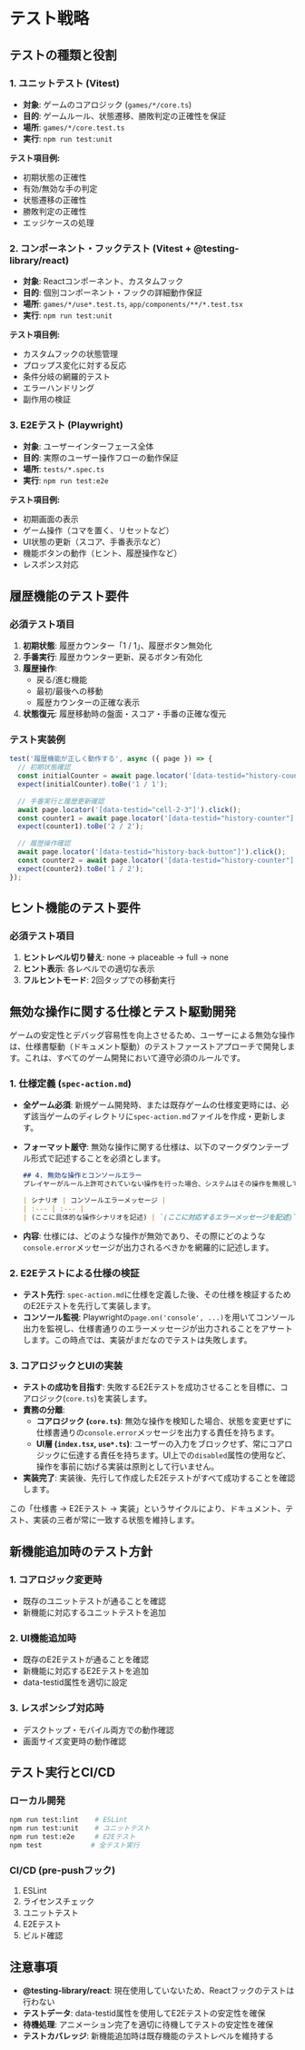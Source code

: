 # テスト戦略

## テストの種類と役割

### 1. ユニットテスト (Vitest)
- **対象**: ゲームのコアロジック (`games/*/core.ts`)
- **目的**: ゲームルール、状態遷移、勝敗判定の正確性を保証
- **場所**: `games/*/core.test.ts`
- **実行**: `npm run test:unit`

**テスト項目例:**
- 初期状態の正確性
- 有効/無効な手の判定
- 状態遷移の正確性
- 勝敗判定の正確性
- エッジケースの処理

### 2. コンポーネント・フックテスト (Vitest + @testing-library/react)
- **対象**: Reactコンポーネント、カスタムフック
- **目的**: 個別コンポーネント・フックの詳細動作保証
- **場所**: `games/*/use*.test.ts`, `app/components/**/*.test.tsx`
- **実行**: `npm run test:unit`

**テスト項目例:**
- カスタムフックの状態管理
- プロップス変化に対する反応
- 条件分岐の網羅的テスト
- エラーハンドリング
- 副作用の検証

### 3. E2Eテスト (Playwright)
- **対象**: ユーザーインターフェース全体
- **目的**: 実際のユーザー操作フローの動作保証
- **場所**: `tests/*.spec.ts`
- **実行**: `npm run test:e2e`

**テスト項目例:**
- 初期画面の表示
- ゲーム操作（コマを置く、リセットなど）
- UI状態の更新（スコア、手番表示など）
- 機能ボタンの動作（ヒント、履歴操作など）
- レスポンス対応

## 履歴機能のテスト要件

### 必須テスト項目
1. **初期状態**: 履歴カウンター「1 / 1」、履歴ボタン無効化
2. **手番実行**: 履歴カウンター更新、戻るボタン有効化
3. **履歴操作**: 
   - 戻る/進む機能
   - 最初/最後への移動
   - 履歴カウンターの正確な表示
4. **状態復元**: 履歴移動時の盤面・スコア・手番の正確な復元

### テスト実装例
```typescript
test('履歴機能が正しく動作する', async ({ page }) => {
  // 初期状態確認
  const initialCounter = await page.locator('[data-testid="history-counter"]').textContent();
  expect(initialCounter).toBe('1 / 1');
  
  // 手番実行と履歴更新確認
  await page.locator('[data-testid="cell-2-3"]').click();
  const counter1 = await page.locator('[data-testid="history-counter"]').textContent();
  expect(counter1).toBe('2 / 2');
  
  // 履歴操作確認
  await page.locator('[data-testid="history-back-button"]').click();
  const counter2 = await page.locator('[data-testid="history-counter"]').textContent();
  expect(counter2).toBe('1 / 2');
});
```

## ヒント機能のテスト要件

### 必須テスト項目
1. **ヒントレベル切り替え**: none → placeable → full → none
2. **ヒント表示**: 各レベルでの適切な表示
3. **フルヒントモード**: 2回タップでの移動実行

## 無効な操作に関する仕様とテスト駆動開発

ゲームの安定性とデバッグ容易性を向上させるため、ユーザーによる無効な操作は、仕様書駆動（ドキュメント駆動）のテストファーストアプローチで開発します。これは、すべてのゲーム開発において遵守必須のルールです。

### 1. 仕様定義 (`spec-action.md`)
- **全ゲーム必須**: 新規ゲーム開発時、または既存ゲームの仕様変更時には、必ず該当ゲームのディレクトリに`spec-action.md`ファイルを作成・更新します。
- **フォーマット厳守**: 無効な操作に関する仕様は、以下のマークダウンテーブル形式で記述することを必須とします。

  ```markdown
  ## 4. 無効な操作とコンソールエラー
  プレイヤーがルール上許可されていない操作を行った場合、システムはその操作を無視してゲームの状態を変更せず、開発者コンソールにエラーメッセージを出力します。

  | シナリオ | コンソールエラーメッセージ |
  | :--- | :--- |
  | (ここに具体的な操作シナリオを記述) | `(ここに対応するエラーメッセージを記述)` |
  ```
- **内容**: 仕様には、どのような操作が無効であり、その際にどのような`console.error`メッセージが出力されるべきかを網羅的に記述します。

### 2. E2Eテストによる仕様の検証
- **テスト先行**: `spec-action.md`に仕様を定義した後、その仕様を検証するためのE2Eテストを先行して実装します。
- **コンソール監視**: Playwrightの`page.on('console', ...)`を用いてコンソール出力を監視し、仕様書通りのエラーメッセージが出力されることをアサートします。この時点では、実装がまだなのでテストは失敗します。

### 3. コアロジックとUIの実装
- **テストの成功を目指す**: 失敗するE2Eテストを成功させることを目標に、コアロジック(`core.ts`)を実装します。
- **責務の分離**:
    - **コアロジック (`core.ts`)**: 無効な操作を検知した場合、状態を変更せずに仕様書通りの`console.error`メッセージを出力する責任を持ちます。
    - **UI層 (`index.tsx`, `use*.ts`)**: ユーザーの入力をブロックせず、常にコアロジックに伝達する責任を持ちます。UI上での`disabled`属性の使用など、操作を事前に妨げる実装は原則として行いません。
- **実装完了**: 実装後、先行して作成したE2Eテストがすべて成功することを確認します。

この「仕様書 → E2Eテスト → 実装」というサイクルにより、ドキュメント、テスト、実装の三者が常に一致する状態を維持します。

## 新機能追加時のテスト方針

### 1. コアロジック変更時
- 既存のユニットテストが通ることを確認
- 新機能に対応するユニットテストを追加

### 2. UI機能追加時
- 既存のE2Eテストが通ることを確認
- 新機能に対応するE2Eテストを追加
- data-testid属性を適切に設定

### 3. レスポンシブ対応時
- デスクトップ・モバイル両方での動作確認
- 画面サイズ変更時の動作確認

## テスト実行とCI/CD

### ローカル開発
```bash
npm run test:lint    # ESLint
npm run test:unit    # ユニットテスト
npm run test:e2e     # E2Eテスト
npm test            # 全テスト実行
```

### CI/CD (pre-pushフック)
1. ESLint
2. ライセンスチェック
3. ユニットテスト
4. E2Eテスト
5. ビルド確認

## 注意事項

- **@testing-library/react**: 現在使用していないため、Reactフックのテストは行わない
- **テストデータ**: data-testid属性を使用してE2Eテストの安定性を確保
- **待機処理**: アニメーション完了を適切に待機してテストの安定性を確保
- **テストカバレッジ**: 新機能追加時は既存機能のテストレベルを維持する
